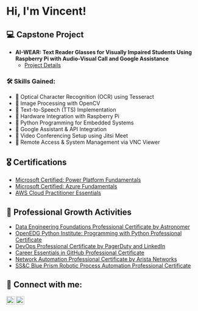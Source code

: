 <h1>Hi, I'm Vincent! </h1>

<h2>💻 Capstone Project</h2>

- <b>AI-WEAR: Text Reader Glasses for Visually Impaired Students Using Raspberry Pi with Audio-Visual Call and Google Assistance</b>
   - [Project Details](https://github.com/vincentm-tech/ai-wear)
   
<h3>🛠 Skills Gained:</h3>
<ul>
  <li>🔹 Optical Character Recognition (OCR) using Tesseract</li>
  <li>🔹 Image Processing with OpenCV</li>
  <li>🔹 Text-to-Speech (TTS) Implementation</li>
  <li>🔹 Hardware Integration with Raspberry Pi</li>
  <li>🔹 Python Programming for Embedded Systems</li>
  <li>🔹 Google Assistant & API Integration</li>
  <li>🔹 Video Conferencing Setup using Jitsi Meet</li>
  <li>🔹 Remote Access & System Management via VNC Viewer</li>
</ul>

<h2>🎖️ Certifications</h2>

- [Microsoft Certified: Power Platform Fundamentals](https://learn.microsoft.com/api/credentials/share/en-us/VincentManlesis-2165/D8EE882D379ABDB1?sharingId)
- [Microsoft Certified: Azure Fundamentals](https://learn.microsoft.com/api/credentials/share/en-us/VincentManlesis-2165/5A3D948049A5DFB?sharingId)
- [AWS Cloud Practitioner Essentials](https://www.coursera.org/account/accomplishments/records/BDE1GCP19UU0)

<h2> 📖 Professional Growth Activities</h2>

- [Data Engineering Foundations Professional Certificate by Astronomer](https://www.linkedin.com/learning/certificates/ce000540e796f7fee726ad3664b60ed0ad828290e32b2c62c9c3339015b32c3a)
- [OpenEDG Python Institute: Programming with Python Professional Certificate](https://www.linkedin.com/learning/certificates/2a1825b8f03c87f7dbc0ac9929188c09c5216d6aa9e8e44b026b77eac4392531)
- [DevOps Professional Certificate by PagerDuty and LinkedIn](https://www.linkedin.com/learning/certificates/17adfffa5e3839a32a25441dd39df0f212206e18967c80e156ce06f6e8c42fe2)
- [Career Essentials in GitHub Professional Certificate](https://www.linkedin.com/learning/certificates/9f07c8a5eabc6c3c7cb9e3c6c941e785f6b63931b8dd4eb43e39588ed5781810)
- [Network Automation Professional Certificate by Arista Networks](https://www.linkedin.com/learning/certificates/066d872f36cd538fbde03805d82de191880b86008ad828afef240eebe9fce5fc)
- [SS&C Blue Prism Robotic Process Automation Professional Certificate](https://www.linkedin.com/learning/certificates/9fa24929ebbf4211c40c86f3bb6286737b21df56f889dd4b648260663722ae74)

<h2> 🤳 Connect with me:</h2>

[<img align="left" alt="vincentm-tech | LinkedIn" width="22px" src="https://cdn.jsdelivr.net/npm/simple-icons@v3/icons/linkedin.svg" />][linkedin]
[<img align="left" alt="vincentm-tech | Instagram" width="22px" src="https://cdn.jsdelivr.net/npm/simple-icons@v3/icons/instagram.svg" />][instagram]

[instagram]: https://www.instagram.com/_vincen.zzo
[linkedin]: https://www.linkedin.com/in/vincent-manlesis/
